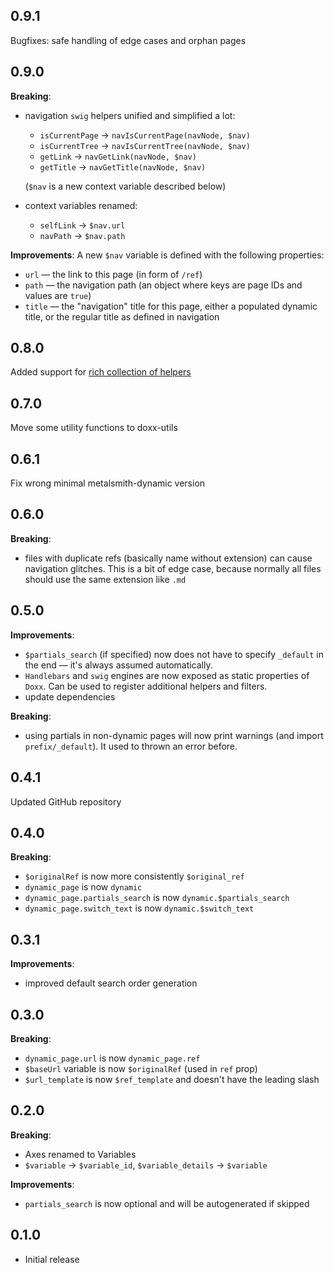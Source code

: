 ## 0.9.1

Bugfixes: safe handling of edge cases and orphan pages

## 0.9.0

**Breaking**:
* navigation `swig` helpers unified and simplified a lot:
  * `isCurrentPage` -> `navIsCurrentPage(navNode, $nav)`
  * `isCurrentTree` -> `navIsCurrentTree(navNode, $nav)`
  * `getLink` -> `navGetLink(navNode, $nav)`
  * `getTitle` -> `navGetTitle(navNode, $nav)`

  (`$nav` is a new context variable described below)

* context variables renamed:
  * `selfLink` -> `$nav.url`
  * `navPath` -> `$nav.path`

**Improvements**:
A new `$nav` variable is defined with the following properties:
* `url` — the link to this page (in form of `/ref`)
* `path` — the navigation path (an object where keys are page IDs and values are `true`)
* `title` — the "navigation" title for this page, either a populated dynamic title, or the regular title as defined in navigation

## 0.8.0

Added support for [rich collection of helpers](https://github.com/assemble/handlebars-helpers)

## 0.7.0

Move some utility functions to doxx-utils

## 0.6.1

Fix wrong minimal metalsmith-dynamic version

## 0.6.0

**Breaking**:
* files with duplicate refs (basically name without extension) can cause navigation glitches. This is a bit of edge case, because normally all files should use the same extension like `.md`

## 0.5.0

**Improvements**:
* `$partials_search` (if specified) now does not have to specify `_default` in the end — it's always assumed automatically.
* `Handlebars` and `swig` engines are now exposed as static properties of `Doxx`. Can be used to register additional helpers and filters.
* update dependencies

**Breaking**:

* using partials in non-dynamic pages will now print warnings (and import `prefix/_default`). It used to thrown an error before.

## 0.4.1

Updated GitHub repository

## 0.4.0

**Breaking**:
* `$originalRef` is now more consistently `$original_ref`
* `dynamic_page` is now `dynamic`
* `dynamic_page.partials_search` is now `dynamic.$partials_search`
* `dynamic_page.switch_text` is now `dynamic.$switch_text`

## 0.3.1

**Improvements**:
* improved default search order generation

## 0.3.0

**Breaking**:
* `dynamic_page.url` is now `dynamic_page.ref`
* `$baseUrl` variable is now `$originalRef` (used in `ref` prop)
* `$url_template` is now `$ref_template` and doesn't have the leading slash

## 0.2.0

**Breaking**:
* Axes renamed to Variables
* `$variable` -> `$variable_id`, `$variable_details` -> `$variable`

**Improvements**:
* `partials_search` is now optional and will be autogenerated if skipped

## 0.1.0

* Initial release
